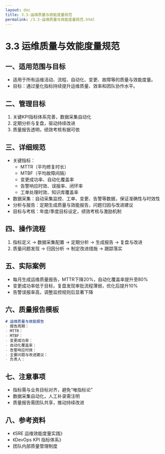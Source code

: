 ```yaml
---
layout: doc
title: 3.3-运维质量与效能度量规范
permalink: /3.3-运维质量与效能度量规范.html
---
```

# 3.3 运维质量与效能度量规范

## 一、适用范围与目标
- 适用于所有运维活动、流程、自动化、变更、故障等的质量与效能度量。
- 目标：通过量化指标持续提升运维质量、效率和团队协作水平。

## 二、管理目标
1. 关键KPI指标体系完善，数据采集自动化
2. 定期分析与复盘，驱动持续改进
3. 质量报告透明，绩效考核有据可依

## 三、详细规范
- 关键指标：
  - MTTR（平均修复时长）
  - MTBF（平均故障间隔）
  - 变更成功率、自动化覆盖率
  - 告警响应时效、误报率、闭环率
  - 工单处理时效、知识库覆盖率
- 数据采集：自动采集监控、工单、变更、告警等数据，保证准确性与时效性
- 分析与报告：定期生成质量与效能报告，问题归因与改进建议
- 目标与考核：年度/季度目标设定，绩效考核与激励机制

## 四、操作流程
1. 指标定义 → 数据采集配置 → 定期分析 → 生成报告 → 复盘与改进
2. 质量问题发现 → 归因分析 → 制定改进措施 → 跟踪落实

## 五、实际案例
- 每月生成运维质量报告，MTTR下降20%，自动化覆盖率提升至80%
- 变更成功率低于目标，复盘发现审批流程薄弱，优化后提升10%
- 告警误报率高，调整监控规则后显著下降

## 六、质量报告模板
```markdown
# 运维质量与效能报告
- 报告周期：
- MTTR：
- MTBF：
- 变更成功率：
- 自动化覆盖率：
- 告警响应时效：
- 主要问题与改进建议：
- 负责人：
```

## 七、注意事项
- 指标需与业务目标对齐，避免“唯指标论”
- 数据采集自动化，人工补录需注明
- 质量报告需团队共享，推动持续改进

## 八、参考资料
- 《SRE 运维效能度量实践》
- 《DevOps KPI 指标体系》
- 团队内部质量管理制度